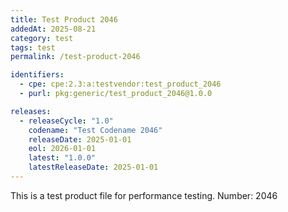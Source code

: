 ```yaml
---
title: Test Product 2046
addedAt: 2025-08-21
category: test
tags: test
permalink: /test-product-2046

identifiers:
  - cpe: cpe:2.3:a:testvendor:test_product_2046
  - purl: pkg:generic/test_product_2046@1.0.0

releases:
  - releaseCycle: "1.0"
    codename: "Test Codename 2046"
    releaseDate: 2025-01-01
    eol: 2026-01-01
    latest: "1.0.0"
    latestReleaseDate: 2025-01-01
---
```


This is a test product file for performance testing. Number: 2046
